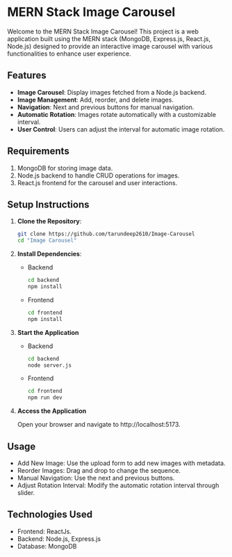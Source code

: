 # MERN Stack Image Carousel

Welcome to the MERN Stack Image Carousel! This project is a web application built using the MERN stack (MongoDB, Express.js, React.js, Node.js) designed to provide an interactive image carousel with various functionalities to enhance user experience.

## Features
- **Image Carousel**: Display images fetched from a Node.js backend.
- **Image Management**: Add, reorder, and delete images.
- **Navigation**: Next and previous buttons for manual navigation.
- **Automatic Rotation**: Images rotate automatically with a customizable interval.
- **User Control**: Users can adjust the interval for automatic image rotation.

## Requirements
1. MongoDB for storing image data.
2. Node.js backend to handle CRUD operations for images.
3. React.js frontend for the carousel and user interactions.

## Setup Instructions
   1. **Clone the Repository**:
      ```bash
      git clone https://github.com/tarundeep2610/Image-Carousel
      cd "Image Carousel"
      ```
   
   2. **Install Dependencies**:
      
      - Backend
         ```bash
         cd backend
         npm install
         ```
         
      - Frontend
         ```bash
         cd frontend
         npm install
         ```
         
   3. **Start the Application**
   
      - Backend
         ```bash
         cd backend
         node server.js
         ```
         
      - Frontend
         ```bash
         cd frontend
         npm run dev
         ```

   4. **Access the Application**
   
      Open your browser and navigate to http://localhost:5173.

## Usage

- Add New Image: Use the upload form to add new images with metadata.
- Reorder Images: Drag and drop to change the sequence.
- Manual Navigation: Use the next and previous buttons.
- Adjust Rotation Interval: Modify the automatic rotation interval through slider.

## Technologies Used

- Frontend: ReactJs.
- Backend: Node.js, Express.js
- Database: MongoDB
